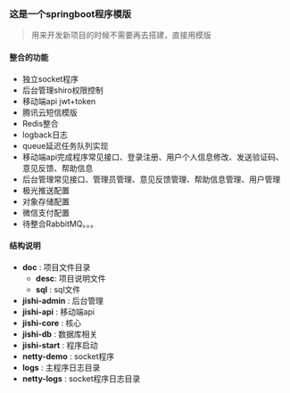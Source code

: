 ### 这是一个springboot程序模版
> 用来开发新项目的时候不需要再去搭建，直接用模版

#### 整合的功能
* 独立socket程序
* 后台管理shiro权限控制
* 移动端api jwt+token
* 腾讯云短信模版
* Redis整合
* logback日志
* queue延迟任务队列实现
* 移动端api完成程序常见接口、登录注册、用户个人信息修改、发送验证码、意见反馈、帮助信息
* 后台管理常见接口、管理员管理、意见反馈管理、帮助信息管理、用户管理
* 极光推送配置
* 对象存储配置
* 微信支付配置
* 待整合RabbitMQ。。。

#### 结构说明
* **doc** : 项目文件目录
  * **desc**: 项目说明文件
  * **sql** : sql文件
* **jishi-admin** : 后台管理
* **jishi-api** : 移动端api
* **jishi-core** : 核心
* **jishi-db** : 数据库相关
* **jishi-start** : 程序启动
* **netty-demo** : socket程序
* **logs** : 主程序日志目录
* **netty-logs** : socket程序日志目录